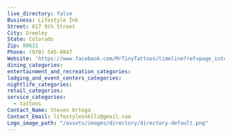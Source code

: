 ```yaml
---
live_directory: false
Business: Lifestyle Ink
Street: 817 9th Street
City: Greeley
State: Colorado
Zip: 80631
Phone: (970) 545-0847
Website: 'https://www.facebook.com/MrTinyTattoos/timeline?ref=page_internal'
dining_categories:
entertainment_and_recreation_categories:
lodging_and_event_centers_categories:
nightlife_categories:
retail_categories:
service_categories:
  - tattoos
Contact_Name: Steven Ortega
Contact_Email: lifestyleinkllc@gmail.com
Logo_image_path: "/assets/images/directory/directory-default.png"
---
```



